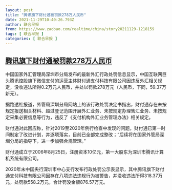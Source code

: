 ```yaml
---
layout: post
title: "腾讯旗下财付通被罚款278万人民币"
date: 2021-11-29T10:40:26.793Z
author: 联合早报
from: https://www.zaobao.com/realtime/china/story20211129-1218159
tags: [ 联合早报 ]
categories: [ 联合早报 ]
---
```

<!--1638197820000-->
[腾讯旗下财付通被罚款278万人民币](https://www.zaobao.com/realtime/china/story20211129-1218159)
------

<div>
<p>中国国家外汇管理局深圳市分局发布的最新外汇行政处罚信息显示，中国互联网巨头腾讯控股旗下微信支付的运营主体财付通支付科技有限公司因违反外汇相关规定，没收违法所得0.2万元人民币，并处以罚款278万元（人民币，下同，59.37万新元）。</p><p>据路透社报道，外管局深圳分局网站上的该行政处罚决定书指出，财付通存在未按规定报送相关材料、超过登记范围开展外汇业务、未按规定办理售汇业务、未按规定采集必要信息等行为，违反了《支付机构外汇业务管理办法》相关规定。</p><p>财付通对此回应称，针对2019至2020年例行检查中发现的问题，财付通已第一时间制定了改进计划，并逐项落实，目前已全部完成整改；“后续将在国家外管局深圳分局的指导下，进一步加强合规管理。”</p><section id="imu"><div id="dfp-ad-imu1">        </div></section><p>财付通成立于2006年8月25日，注册资本10亿元，第一大股东为深圳市腾讯计算机系统有限公司。</p><p>2020年末中国央行深圳市中心支行发布行政处罚公示表显示，其中腾讯旗下财付通支付科技有限公司因存在八项违法违规行为被警告，并没收违法所得318.37万元，处罚款558.2万元，合计罚没金额876.57万元。</p>      <div class="cx_paywall_placeholder" id="sph_cdp_40"></div>
</div>
